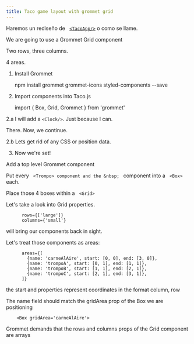 ```yaml
---
title: Taco game layout with grommet grid
---
```


Haremos un rediseño de &nbsp; [```<TacoApp/>```](https://pienso.io/hola) o como se llame.

We are going to use a Grommet Grid component

Two rows, three columns.

4 areas.

1. Install Grommet

	npm install grommet grommet-icons styled-components --save

2. Import components into Taco.js

	import { Box, Grid, Grommet } from 'grommet'

2.a I will add a ```<Clock/>```. Just because I can. 

<Clock /> 

There. Now, we continue. 

2.b Lets get rid of any CSS or position data.

3. Now we're set! 

Add a top level Grommet component

Put every &nbsp; ```<Trompo> component and the &nbsp; ```<CurrentMeat> component into a &nbsp; ```<Box>``` each.

Place those 4 boxes within a &nbsp; ```<Grid>```

Let's take a look into Grid properties.

          rows={['large']}
          columns={'small'}

will bring our components back in sight. 

Let's treat those components as areas:

          areas={[
            {name: 'carneAlAire', start: [0, 0], end: [3, 0]},
            {name: 'trompoA', start: [0, 1], end: [1, 1]},
            {name: 'trompoB', start: [1, 1], end: [2, 1]},
            {name: 'trompoC', start: [2, 1], end: [3, 1]},
          ]}

the start and properties represent coordinates in the format column, row

The name field should match the gridArea prop of the Box we are positioning


        <Box gridArea='carneAlAire'>


Grommet demands that the rows and columns props of the Grid component are arrays
